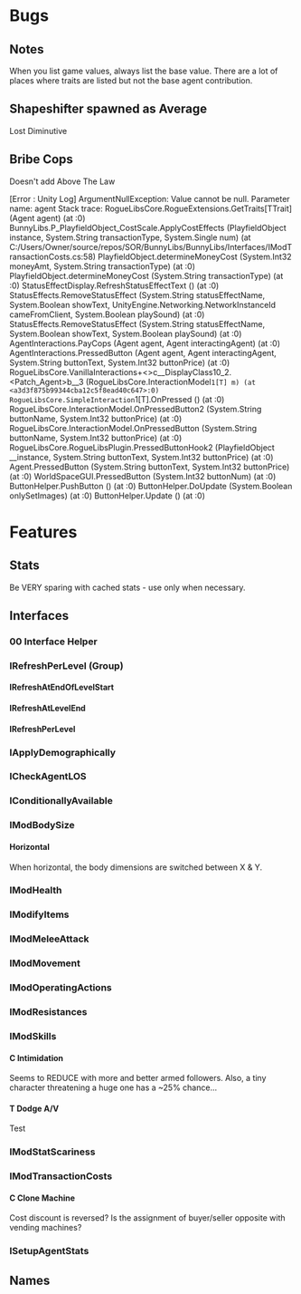 ﻿#		Bugs
##			Notes
When you list game values, always list the base value. There are a lot of places where traits are listed but not the base agent contribution.
##			Shapeshifter spawned as Average
Lost Diminutive
##			Bribe Cops
Doesn't add Above The Law

[Error  : Unity Log] ArgumentNullException: Value cannot be null.
Parameter name: agent
Stack trace:
RogueLibsCore.RogueExtensions.GetTraits[TTrait] (Agent agent) (at <a3d3f875b99344cba12c5f8ead40c647>:0)
BunnyLibs.P_PlayfieldObject_CostScale.ApplyCostEffects (PlayfieldObject instance, System.String transactionType, System.Single num) (at C:/Users/Owner/source/repos/SOR/BunnyLibs/BunnyLibs/Interfaces/IModTransactionCosts.cs:58)
PlayfieldObject.determineMoneyCost (System.Int32 moneyAmt, System.String transactionType) (at <c91d003c54a541caabaa8c305d5e31e5>:0)
PlayfieldObject.determineMoneyCost (System.String transactionType) (at <c91d003c54a541caabaa8c305d5e31e5>:0)
StatusEffectDisplay.RefreshStatusEffectText () (at <c91d003c54a541caabaa8c305d5e31e5>:0)
StatusEffects.RemoveStatusEffect (System.String statusEffectName, System.Boolean showText, UnityEngine.Networking.NetworkInstanceId cameFromClient, System.Boolean playSound) (at <c91d003c54a541caabaa8c305d5e31e5>:0)
StatusEffects.RemoveStatusEffect (System.String statusEffectName, System.Boolean showText, System.Boolean playSound) (at <c91d003c54a541caabaa8c305d5e31e5>:0)
AgentInteractions.PayCops (Agent agent, Agent interactingAgent) (at <c91d003c54a541caabaa8c305d5e31e5>:0)
AgentInteractions.PressedButton (Agent agent, Agent interactingAgent, System.String buttonText, System.Int32 buttonPrice) (at <c91d003c54a541caabaa8c305d5e31e5>:0)
RogueLibsCore.VanillaInteractions+<>c__DisplayClass10_2.<Patch_Agent>b__3 (RogueLibsCore.InteractionModel`1[T] m) (at <a3d3f875b99344cba12c5f8ead40c647>:0)
RogueLibsCore.SimpleInteraction`1[T].OnPressed () (at <a3d3f875b99344cba12c5f8ead40c647>:0)
RogueLibsCore.InteractionModel.OnPressedButton2 (System.String buttonName, System.Int32 buttonPrice) (at <a3d3f875b99344cba12c5f8ead40c647>:0)
RogueLibsCore.InteractionModel.OnPressedButton (System.String buttonName, System.Int32 buttonPrice) (at <a3d3f875b99344cba12c5f8ead40c647>:0)
RogueLibsCore.RogueLibsPlugin.PressedButtonHook2 (PlayfieldObject __instance, System.String buttonText, System.Int32 buttonPrice) (at <a3d3f875b99344cba12c5f8ead40c647>:0)
Agent.PressedButton (System.String buttonText, System.Int32 buttonPrice) (at <c91d003c54a541caabaa8c305d5e31e5>:0)
WorldSpaceGUI.PressedButton (System.Int32 buttonNum) (at <c91d003c54a541caabaa8c305d5e31e5>:0)
ButtonHelper.PushButton () (at <c91d003c54a541caabaa8c305d5e31e5>:0)
ButtonHelper.DoUpdate (System.Boolean onlySetImages) (at <c91d003c54a541caabaa8c305d5e31e5>:0)
ButtonHelper.Update () (at <c91d003c54a541caabaa8c305d5e31e5>:0)

#		Features

##			Stats
Be VERY sparing with cached stats - use only when necessary.
##			Interfaces
###				00 Interface Helper
###				IRefreshPerLevel				(Group)
####				IRefreshAtEndOfLevelStart
####				IRefreshAtLevelEnd
####				IRefreshPerLevel
###				IApplyDemographically
###				ICheckAgentLOS
###				IConditionallyAvailable
###				IModBodySize
####				Horizontal
When horizontal, the body dimensions are switched between X & Y.
###				IModHealth
###				IModifyItems
###				IModMeleeAttack
###				IModMovement
###				IModOperatingActions
###				IModResistances
###				IModSkills
####			C	Intimidation
Seems to REDUCE with more and better armed followers.
Also, a tiny character threatening a huge one has a ~25% chance...
####			T	Dodge A/V
Test
###				IModStatScariness
###				IModTransactionCosts
####			C	Clone Machine
Cost discount is reversed? Is the assignment of buyer/seller opposite with vending machines?
###				ISetupAgentStats
##			Names